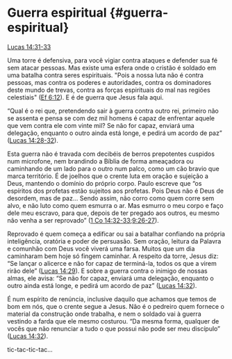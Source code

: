 # **Guerra espiritual** {#guerra-espiritual}

[Lucas 14:31-33](http://bibliaonline.com.br/acf/lc/14/31-33)

Uma torre é defensiva, para você vigiar contra ataques e defender sua fé sem atacar pessoas. Mas existe uma esfera onde o cristão é soldado em uma batalha contra seres espirituais. &quot;Pois a nossa luta não é contra pessoas, mas contra os poderes e autoridades, contra os dominadores deste mundo de trevas, contra as forças espirituais do mal nas regiões celestiais&quot; ([Ef 6:12](http://bibliaonline.com.br/acf/ef/6/12)). E é de guerra que Jesus fala aqui.

“Qual é o rei que, pretendendo sair à guerra contra outro rei, primeiro não se assenta e pensa se com dez mil homens é capaz de enfrentar aquele que vem contra ele com vinte mil? Se não for capaz, enviará uma delegação, enquanto o outro ainda está longe, e pedirá um acordo de paz” ([Lucas 14:28-32](http://bibliaonline.com.br/acf/lc/14/28-32)).

Esta guerra não é travada com decibéis de berros prepotentes cuspidos num microfone, nem brandindo a Bíblia de forma ameaçadora ou caminhando de um lado para o outro num palco, como um cão bravio que marca território. É de joelhos que o crente luta em oração e sujeição a Deus, mantendo o domínio do próprio corpo. Paulo escreve que “os espíritos dos profetas estão sujeitos aos profetas. Pois Deus não é Deus de desordem, mas de paz... Sendo assim, não corro como quem corre sem alvo, e não luto como quem esmurra o ar. Mas esmurro o meu corpo e faço dele meu escravo, para que, depois de ter pregado aos outros, eu mesmo não venha a ser reprovado” ([1 Co 14:32-33](http://bibliaonline.com.br/acf/1co/14/32-33);[9:26-27](http://bibliaonline.com.br/acf/1co/9/26:27)).

Reprovado é quem começa a edificar ou sai a batalhar confiando na própria inteligência, oratória e poder de persuasão. Sem oração, leitura da Palavra e comunhão com Deus você viverá uma farsa. Muitos que um dia caminharam bem hoje só fingem caminhar. A respeito da torre, Jesus diz: “Se lançar o alicerce e não for capaz de terminá-la, todos os que a virem rirão dele” ([Lucas 14:29](http://bibliaonline.com.br/acf/lc/14/29)). E sobre a guerra contra o inimigo de nossas almas, ele avisa: “Se não for capaz, enviará uma delegação, enquanto o outro ainda está longe, e pedirá um acordo de paz” ([Lucas 14:32](http://bibliaonline.com.br/acf/lc/14/32)).

É num espírito de renúncia, inclusive daquilo que achamos que temos de bom em nós, que o crente segue a Jesus. Não é o pedreiro quem fornece o material da construção onde trabalha, e nem o soldado vai à guerra vestindo a farda que ele mesmo costurou. “Da mesma forma, qualquer de vocês que não renunciar a tudo o que possui não pode ser meu discípulo” ([Lucas 14:32](http://bibliaonline.com.br/acf/lc/14/32)).

tic-tac-tic-tac...
